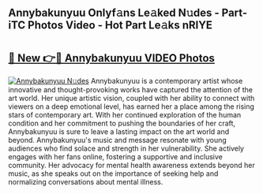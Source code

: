 ## Annybakunyuu Onlyf𝚊ns Le𝚊ked N𝚞des - Part-iTC Photos Video - Hot Part Le𝚊ks nRIYE

# <h2><a href="http://ab62590.deff.icu/?id=Annybakunyuu">🔗 New 👉🔴 Annybakunyuu VIDEO Photos</a></h2>

[![Annybakunyuu N𝚞des](https://i.imgur.com/rIISA9y.gif)](http://ab62590.deff.icu/?id=Annybakunyuu)
Annybakunyuu is a contemporary artist whose innovative and thought-provoking works have captured the attention of the art world. Her unique artistic vision, coupled with her ability to connect with viewers on a deep emotional level, has earned her a place among the rising stars of contemporary art. With her continued exploration of the human condition and her commitment to pushing the boundaries of her craft, Annybakunyuu is sure to leave a lasting impact on the art world and beyond. Annybakunyuu's music and message resonate with young audiences who find solace and strength in her vulnerability. She actively engages with her fans online, fostering a supportive and inclusive community. Her advocacy for mental health awareness extends beyond her music, as she speaks out on the importance of seeking help and normalizing conversations about mental illness.
